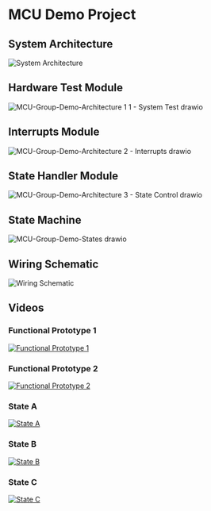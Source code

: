 # MCU Demo Project

## System Architecture
![System Architecture](https://github.com/elenajusto/mcu-demo/assets/56148816/1fddd222-4324-4d9a-aca1-8a54df36742b)

## Hardware Test Module
![MCU-Group-Demo-Architecture 1 1 - System Test drawio](https://github.com/elenajusto/mcu-demo/assets/56148816/1a05f054-4240-46b2-9830-200a9daf4a60)


## Interrupts Module
![MCU-Group-Demo-Architecture 2 - Interrupts drawio](https://github.com/elenajusto/mcu-demo/assets/56148816/b1164895-aaf9-4693-ab4e-276bf1ca6cc7)


## State Handler Module
![MCU-Group-Demo-Architecture 3 - State Control drawio](https://github.com/elenajusto/mcu-demo/assets/56148816/60157b44-879b-406e-8bfb-65f5e9b5a469)


## State Machine
![MCU-Group-Demo-States drawio](https://github.com/elenajusto/mcu-demo/assets/56148816/d1acd5dd-626f-4297-950c-436fec44f812)


## Wiring Schematic
![Wiring Schematic](https://github.com/elenajusto/mcu-demo/assets/56148816/2bba21d7-d610-4990-b572-d0695891662e)

## Videos

### Functional Prototype 1
[![Functional Prototype 1](https://img.youtube.com/vi/wvXIymuV3WM/0.jpg)](https://www.youtube.com/watch?v=wvXIymuV3WM&list=PLeHPWhhulgORqavIWTeafVYqOML-yfePP&index=1)

### Functional Prototype 2
[![Functional Prototype 2](https://img.youtube.com/vi/hTxO-GKM0gI/0.jpg)](https://youtu.be/hTxO-GKM0gI?si=ldV3vDLpuunFeYaO)

### State A
[![State A](https://img.youtube.com/vi/odZWZdzLLNs/0.jpg)](https://youtu.be/odZWZdzLLNs?si=9fF2izj6TGZAWbRX)

### State B
[![State B](https://img.youtube.com/vi/BrDoy2Sk6ik/0.jpg)](https://youtu.be/BrDoy2Sk6ik?si=iOGjP1LlvCwtHdiD)

### State C
[![State C](https://img.youtube.com/vi/tfqvYKHPWck/0.jpg)](https://youtu.be/tfqvYKHPWck?si=CWaZ_RXoLC7jkX4V)
